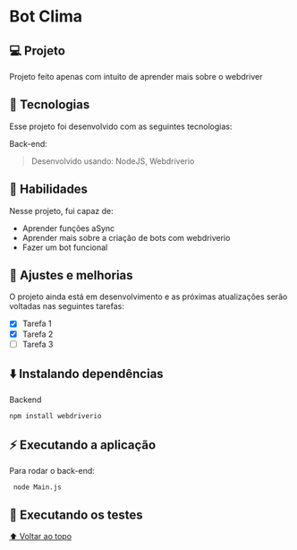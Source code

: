 <h1>Bot Clima</h1>

## 💻 Projeto

Projeto feito apenas com intuito de aprender mais sobre o webdriver

## 🚀 Tecnologias
Esse projeto foi desenvolvido com as seguintes tecnologias:

Back-end:
> Desenvolvido usando: NodeJS, Webdriverio

## 📌 Habilidades

Nesse projeto, fui capaz de:

- Aprender funções aSync
- Aprender mais sobre a criação de bots com webdriverio
- Fazer um bot funcional


## 📝 Ajustes e melhorias

O projeto ainda está em desenvolvimento e as próximas atualizações serão voltadas nas seguintes tarefas:

- [x] Tarefa 1
- [x] Tarefa 2
- [ ] Tarefa 3

## ⬇️ Instalando dependências

Backend

  ```
  npm install webdriverio
  ``` 


## ⚡ Executando a aplicação

Para rodar o back-end:

  ```
   node Main.js
  ```


## 🧪 Executando os testes




[⬆ Voltar ao topo](#nome-do-projeto)<br>
